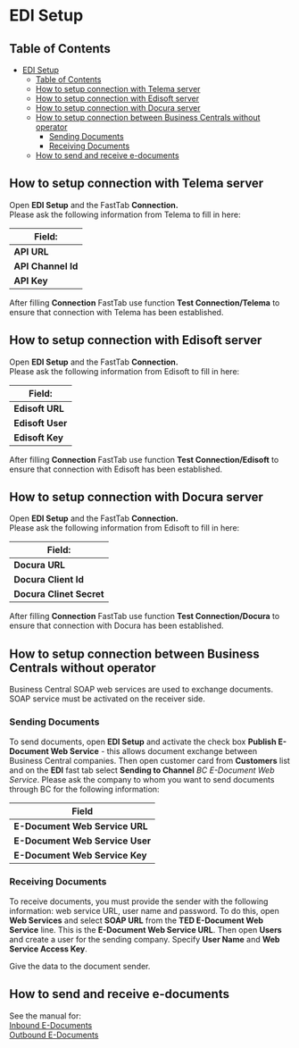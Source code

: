 ---
---
# EDI Setup

## Table of Contents
- [EDI Setup](#edi-setup)
  - [Table of Contents](#table-of-contents)
  - [How to setup connection with Telema server](#how-to-setup-connection-with-telema-server)
  - [How to setup connection with Edisoft server](#how-to-setup-connection-with-edisoft-server)
  - [How to setup connection with Docura server](#how-to-setup-connection-with-docura-server)
  - [How to setup connection between Business Centrals without operator](#how-to-setup-connection-between-business-centrals-without-operator)
    - [Sending Documents](#sending-documents)
    - [Receiving Documents](#receiving-documents)
  - [How to send and receive e-documents](#how-to-send-and-receive-e-documents)

## How to setup connection with Telema server
Open  **EDI Setup** and the FastTab  **Connection.**  
Please ask the following information from Telema to fill in here:

| Field: |
| - |
| **API URL** |
| **API Channel Id** |
| **API Key** |

After filling  **Connection** FastTab use function  **Test Connection/Telema** to ensure that connection with Telema has been established.

## How to setup connection with Edisoft server
Open  **EDI Setup** and the FastTab  **Connection.**  
Please ask the following information from Edisoft to fill in here:

| Field: |
| - |
| **Edisoft URL** |
| **Edisoft User** |
| **Edisoft Key** |

After filling  **Connection** FastTab use function  **Test Connection/Edisoft** to ensure that connection with Edisoft has been established.

## How to setup connection with Docura server
Open  **EDI Setup** and the FastTab  **Connection.**  
Please ask the following information from Edisoft to fill in here:

| Field: |
| - |
| **Docura URL** |
| **Docura Client Id** |
| **Docura Clinet Secret** |

After filling  **Connection** FastTab use function  **Test Connection/Docura** to ensure that connection with Docura has been established.

## How to setup connection between Business Centrals without operator
Business Central SOAP web services are used to exchange documents. SOAP service must be activated on the receiver side.

### Sending Documents
To send documents, open **EDI Setup** and activate the check box **Publish E-Document Web Service** - this allows document exchange between Business Central companies.
Then open customer card from **Customers** list and on the **EDI** fast tab select **Sending to Channel** *BC E-Document Web Service*.
Please ask the company to whom you want to send documents through BC for the following information:

| Field |
| - |
| **E-Document Web Service URL** |
| **E-Document Web Service User** |
| **E-Document Web Service Key** |

### Receiving Documents

To receive documents, you must provide the sender with the following information: web service URL, user name and password.
To do this, open **Web Services** and select **SOAP URL** from the **TED E-Document Web Service** line. This is the **E-Document Web Service URL**.
Then open **Users** and create a user for the sending company. Specify **User Name** and **Web Service Access Key**.
  
Give the data to the document sender.

## How to send and receive e-documents

See the manual for:  
[Inbound E-Documents](inbound-edocuments)  
[Outbound E-Documents](outbound-edocuments)
